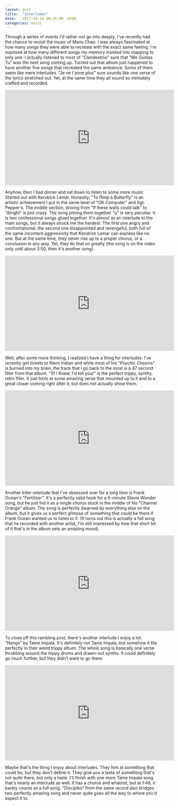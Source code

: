 ```yaml
---
layout: post
title:  "Interludes"
date:   2017-10-14 00:35:00 -0300
categories: music
---
```


Through a series of events I'd rather not go into deeply, I've recently had the
chance to revisit the music of Manu Chao. I was always fascinated at how many
songs they were able to recreate with the exact same feeling. I'm suprised at
how many different songs my memory insisted into mapping to only one. I actually
listened to most of "Clandestino" sure that "Me Gustas Tu" was the next song coming
up. Turned out that album just happened to have another five songs that recreated
the same ambience. Some of them seem like mere interludes. "Je ne t'aime plus"
sure sounds like one verse of the lyrics stretched out. Yet, at the same time
they all sound so intimately crafted and recorded.

<iframe width="560" height="315" src="https://www.youtube.com/embed/FMHdnpNisew" frameborder="0" allowfullscreen></iframe>

Anyhow, then I had dinner and sat down to listen to some more music. Started out
with Kendrick Lamar. Honestly, "To Pimp a Butterfly" is an artistic achievement
I put in the same level of "OK Computer" and Sgt. Pepper's. The middle section,
driving from "If these walls could talk" to "Alright" is just crazy. The song
joining them together "u" is very peculiar. It is two confessional songs glued
together. It's almost as an interlude to the main songs, but it always struck
me the hardest. The first one angry and confrontational, the second one
disappointed and revengeful, both full of the same incontent aggressivity that
Kendrick Lamar can express like no one. But at the same time, they never rise
up to a proper chorus, or a conclusion in any way. Yet, they do that so
greatly (the song is on the video only until about 3:50, then it's another
song).

<iframe width="560" height="315" src="https://www.youtube.com/embed/4wZytWFm7x0" frameborder="0" allowfullscreen></iframe>

Well, after some more thinking, I realized I have a thing for interludes. I've
recently got tickets to Neon Indian and while most of his "Psychic Chasms" is
burned into my brain, the track that I go back to the most is a 47 second
filler from that album. "(If I Knew, I'd tell you)" is the perfect trippy,
synthy, retro filler. It just hints at some amazing verse that mounted up to it
and to a great closer coming right after it, but does not actually show them.

<iframe width="560" height="315" src="https://www.youtube.com/embed/AexDKwsX2a8" frameborder="0" allowfullscreen></iframe>

Another killer interlude that I've obsessed over for a long time is Frank Ocean's
"Fertilizer". It's a perfectly valid hook for a 6-minute Stevie Wonder song, but
he just hid it as a single chorus stuck in the middle of his "Channel Orange"
album. The song is perfectly dwarved by everything else on the album, but it
gives us a perfect glimpse of something that could be there if Frank Ocean 
wanted us to listen to it. (It turns out this is actually a full song that
he recorded with another artist, I'm still impressed by how that short
bit of it that's in the album sets an amazing mood).

<iframe width="560" height="315" src="https://www.youtube.com/embed/phQ02mUCECc" frameborder="0" allowfullscreen></iframe>

To close off this rambling post, there's another interlude I enjoy a lot.
"Nangs" by Tame Impala. It's definitely not Tame Impala, but somehow it fits
perfectly in their weird trippy album. The whole song is basically one verse
throbbing around the trippy drums and drawn-out synths. It could definitely
go much further, but they didn't want to go there.

<iframe width="560" height="315" src="https://www.youtube.com/embed/XK7bE6rFM6M" frameborder="0" allowfullscreen></iframe>

Maybe that's the thing I enjoy about interludes. They hint at something that
could be, but they don't define it. They give you a taste of something that's
not quite there, but only a taste. I'll finish with one more Tame Impala song
that's nearly an interlude as well. It has a chorus and whatnot, but at 1:48,
it barely counts as a full song. "Disciples" from the same record also bridges
two perfectly amazing song and never quite goes all the way to where you'd
expect it to.
